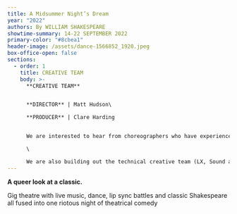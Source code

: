 ```yaml
---
title: A Midsummer Night’s Dream
year: "2022"
authors: By WILLIAM SHAKESPEARE
showtime-summary: 14-22 SEPTEMBER 2022
primary-color: "#8cbea1"
header-image: /assets/dance-1566852_1920.jpeg
box-office-open: false
sections:
  - order: 1
    title: CREATIVE TEAM
    body: >-
      **CREATIVE TEAM**


      **DIRECTOR** | Matt Hudson\

      **PRODUCER** | Clare Harding


      We are interested to hear from choreographers who have experience in commercial pop, and maybe voguing. Also, on the hunt for assistant directors from the LGBT+ community to come and get involved, no experience necessary.\

      \

      We are also building out the technical creative team (LX, Sound and Staging) so get in touch if you are interested.
---
```

**A queer look at a classic.** 

Gig theatre with live music, dance, lip sync battles and classic Shakespeare all fused into one riotous night of theatrical comedy